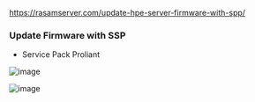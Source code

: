 https://rasamserver.com/update-hpe-server-firmware-with-spp/

### Update Firmware with SSP
- Service Pack Proliant


![image](https://github.com/user-attachments/assets/b311a292-4050-46ef-bd94-35bd87344fbc)



![image](https://github.com/user-attachments/assets/c18ed4de-f715-490c-adb5-8039d00185e2)



